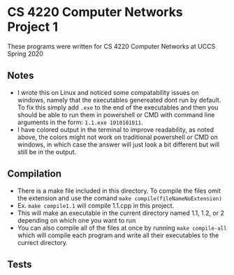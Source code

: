 # CS 4220 Computer Networks Project 1
These programs were written for CS 4220 Computer Networks at UCCS Spring 2020

## Notes
- I wrote this on Linux and noticed some compatability issues on windows, namely that the executables genereated dont run by default. To fix this simply add `.exe` to the end of the executables and then you should be able to run them in powershell or CMD with command line arguments in the form: `1.1.exe 1010101011`.
- I have colored output in the terminal to improve readability, as noted above, the colors might not work on traditional powershell or CMD on windows, in which case the answer will just look a bit different but will still be in the output. 

## Compilation
- There is a make file included in this directory. To compile the files omit the extension and use the comand `make compile(fileNameNoExtension)`
- Ex. `make compile1.1` will compile 1.1.cpp in this project.
- This will make an executable in the current directory named 1.1, 1.2, or 2 depending on which one you want to run
- You can also compile all of the files at once by running `make compile-all` which will compile each program and write all their executables to the currect directory.

## Tests
